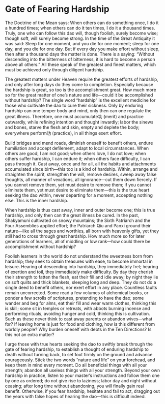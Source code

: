 # Gate of Fearing Hardship

The Doctrine of the Mean says: When others can do something once, I do it a hundred times; when others can do it ten times, I do it a thousand times. Truly, one who can follow this dao will, though foolish, surely become wise; though soft, will surely become strong. In the time of the Great Antiquity it was said: Sleep for one moment, and you die for one moment; sleep for one day, and you die for one day. But if every day you make effort without sleep, then after a thousand days the matter is done. There is a saying: “Without descending into the bitterness of bitterness, it is hard to become a person above all others.” All these speak of the greatest and finest matters, which must be achieved only through diligent hardship.

The greatest matters under Heaven require the greatest efforts of hardship, and only after long days do they come to completion. Especially because the hardship is great, so too is the accomplishment great. How much more so for the great matter of one’s nature and life—could it be accomplished without hardship? The single word “hardship” is the excellent medicine for those who cultivate the dao to cure their sickness. Only by enduring hardship can one temper body and mind, only then can one regulate the great illness. Therefore, one must accumulate功 (merit) and practice outwardly, while refining intention and thought inwardly; labor the sinews and bones, starve the flesh and skin, empty and deplete the body; everywhere perform功 (practice), in all things exert effort.

Build bridges and mend roads, diminish oneself to benefit others, endure humiliation and accept defilement, adapt to local circumstances. When others are good, I am not good; when others love, I do not love; when others suffer hardship, I can endure it; when others face difficulty, I can pass through it. Cast away, once and for all, all the habits and attachments accumulated since birth—this too is a kind of hardship. Within, arrange and straighten the spirit, strengthen the will, remove desires, sweep away false thoughts, all manner of vexations, all ignorance—cut them down fiercely. If you cannot remove them, yet must desire to remove them; if you cannot eliminate them, yet must desire to eliminate them—this is the true heart seeking the dao within, never departing for a moment, accepting nothing else. This is the inner hardship.

When hardship is thus cast away, inner and outer become one; this is true hardship, and only then can the great illness be cured. In the past, Shakyamuni cultivated on snowy mountains; the Sixth Patriarch and the Four Assemblies applied effort; the Patriarch Qiu and Panxi ground their nature—like all the sages and worthies, all born with heavenly gifts, yet they still had to cross through great hardship. How much more so for later generations of learners, all of middling or low rank—how could there be accomplishment without hardship?

Foolish learners in the world do not understand the sweetness born from hardship; they seek to obtain treasures with ease, to become immortal in leisure. Hearing of descending into hardship, they immediately fret; hearing of exertion and toil, they immediately make difficulty. By day they cherish their strength to fatten the flesh, eat their fill and idle away; by night they lie on soft quilts and thick blankets, sleeping long and deep. They do not do a single deed to benefit others, nor exert effort in any place. Countless faults remain uncorrected. Some read a few volumes of alchemical books, or ponder a few scrolls of scriptures, pretending to have the dao; some wander and beg for alms, eat their fill and wear warm clothes, thinking this is skill; some sit in temples or retreats, with abbots burning incense and performing rituals, avoiding hunger and cold, thinking this is cultivation. Such as these never think to cast away parents or abandon wives—what for? If leaving home is just for food and clothing, how is this different from worldly people? Why burden oneself with debts in the Ten Directions? Is this not an extra matter?

I urge those with true hearts seeking the dao to swiftly break through the gate of fearing hardship, to establish a thought of enduring hardship to death without turning back, to set foot firmly on the ground and advance courageously. Stick the two words “nature and life” on your forehead, and keep them in mind every moment. Do all beneficial things with all your strength; abandon all useless things with all your strength. Beyond your own hardship in practice, listen to your master’s instructions and follow them one by one as ordered; do not give rise to laziness; labor day and night without ceasing; after long time without abandoning, you will finally gain real benefit. Otherwise, if you fear hardship, hesitate and fail to act, dragging out the years with false hopes of hearing the dao—this is difficult indeed.